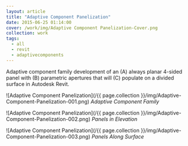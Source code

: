 ```yaml
---
layout: article
title: "Adaptive Component Panelization"
date: 2015-06-25 01:14:00
cover: /work/img/Adaptive Component Panelization-Cover.png
collection: work
tags:
  - all
  - revit
  - adaptivecomponents
---
```


Adaptive component family development of an (A) always planar 4-sided panel with (B) parametric apertures that will (C) populate on a divided surface in Autodesk Revit.

<!--more-->

![Adaptive Component Panelization](/{{ page.collection }}/img/Adaptive-Component-Panelization-001.png)
*Adaptive Component Family*

![Adaptive Component Panelization](/{{ page.collection }}/img/Adaptive-Component-Panelization-002.png)
*Panels in Elevation*

![Adaptive Component Panelization](/{{ page.collection }}/img/Adaptive-Component-Panelization-003.png)
*Panels Along Surface*
